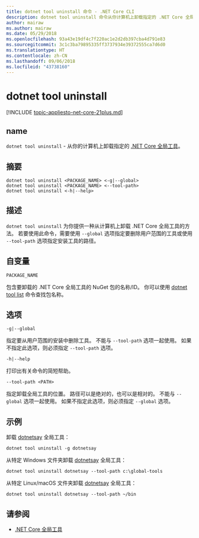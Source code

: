 ```yaml
---
title: dotnet tool uninstall 命令 - .NET Core CLI
description: dotnet tool uninstall 命令从你计算机上卸载指定的 .NET Core 全局工具。
author: mairaw
ms.author: mairaw
ms.date: 05/29/2018
ms.openlocfilehash: 93a43e19df4c7f220ac1e2d2db397cba4d791e83
ms.sourcegitcommit: 3c1c3ba79895335ff3737934e39372555ca7d6d0
ms.translationtype: HT
ms.contentlocale: zh-CN
ms.lasthandoff: 09/06/2018
ms.locfileid: "43738160"
---
```

# <a name="dotnet-tool-uninstall"></a>dotnet tool uninstall

[!INCLUDE [topic-appliesto-net-core-21plus.md](../../../includes/topic-appliesto-net-core-21plus.md)]

## <a name="name"></a>name

`dotnet tool uninstall` - 从你的计算机上卸载指定的 [.NET Core 全局工具](global-tools.md)。

## <a name="synopsis"></a>摘要

```console
dotnet tool uninstall <PACKAGE_NAME> <-g|--global>
dotnet tool uninstall <PACKAGE_NAME> <--tool-path>
dotnet tool uninstall <-h|--help>
```

## <a name="description"></a>描述

`dotnet tool uninstall` 为你提供一种从计算机上卸载 .NET Core 全局工具的方法。 若要使用此命令，需要使用 `--global` 选项指定要删除用户范围的工具或使用 `--tool-path` 选项指定安装工具的路径。

## <a name="arguments"></a>自变量

`PACKAGE_NAME`

包含要卸载的 .NET Core 全局工具的 NuGet 包的名称/ID。 你可以使用 [dotnet tool list](dotnet-tool-list.md) 命令查找包名称。

## <a name="options"></a>选项

`-g|--global`

指定要从用户范围的安装中删除工具。 不能与 `--tool-path` 选项一起使用。 如果不指定此选项，则必须指定 `--tool-path` 选项。

`-h|--help`

打印出有关命令的简短帮助。

`--tool-path <PATH>`

指定卸载全局工具的位置。 路径可以是绝对的，也可以是相对的。 不能与 `--global` 选项一起使用。 如果不指定此选项，则必须指定 `--global` 选项。

## <a name="examples"></a>示例

卸载 [dotnetsay](https://www.nuget.org/packages/dotnetsay/) 全局工具：

`dotnet tool uninstall -g dotnetsay`

从特定 Windows 文件夹卸载 [dotnetsay](https://www.nuget.org/packages/dotnetsay/) 全局工具：

`dotnet tool uninstall dotnetsay --tool-path c:\global-tools`

从特定 Linux/macOS 文件夹卸载 [dotnetsay](https://www.nuget.org/packages/dotnetsay/) 全局工具：

`dotnet tool uninstall dotnetsay --tool-path ~/bin`

## <a name="see-also"></a>请参阅

* [.NET Core 全局工具](global-tools.md)